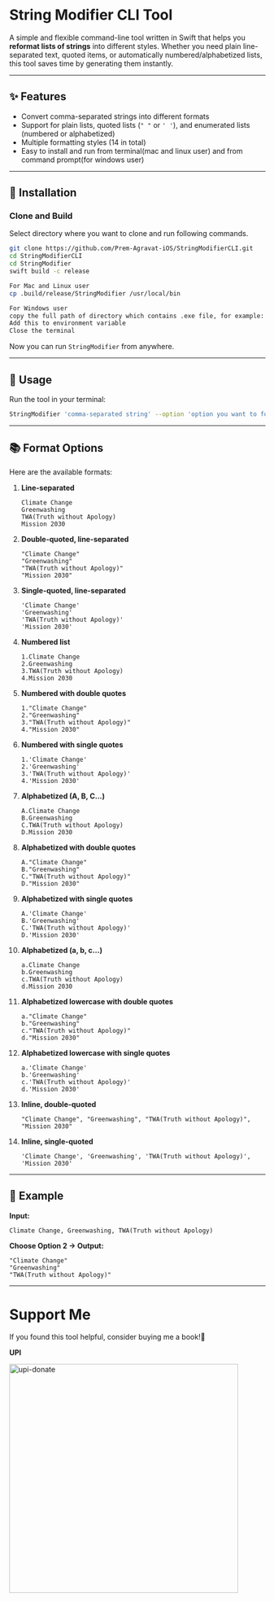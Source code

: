 # String Modifier CLI Tool

A simple and flexible command-line tool written in Swift that helps you **reformat lists of strings** into different styles.
Whether you need plain line-separated text, quoted items, or automatically numbered/alphabetized lists, this tool saves time by generating them instantly.

---

## ✨ Features

* Convert comma-separated strings into different formats
* Support for plain lists, quoted lists (`" "` or `' '`), and enumerated lists (numbered or alphabetized)
* Multiple formatting styles (14 in total)
* Easy to install and run from terminal(mac and linux user) and from command prompt(for windows user)

---

## 🔧 Installation

### Clone and Build

Select directory where you want to clone and run following commands.

```bash
git clone https://github.com/Prem-Agravat-iOS/StringModifierCLI.git
cd StringModifierCLI
cd StringModifier
swift build -c release

For Mac and Linux user
cp .build/release/StringModifier /usr/local/bin

For Windows user
copy the full path of directory which contains .exe file, for example: D:\StringModifierCLI\StringModifier\.build\release
Add this to environment variable
Close the terminal
```

Now you can run `StringModifier` from anywhere.

---

## 🚀 Usage

Run the tool in your terminal:

```bash
StringModifier 'comma-separated string' --option 'option you want to format'
```

---

## 📚 Format Options

Here are the available formats:

1. **Line-separated**

   ```
   Climate Change
   Greenwashing
   TWA(Truth without Apology)
   Mission 2030
   ```

2. **Double-quoted, line-separated**

   ```
   "Climate Change"
   "Greenwashing"
   "TWA(Truth without Apology)"
   "Mission 2030"
   ```

3. **Single-quoted, line-separated**

   ```
   'Climate Change'
   'Greenwashing'
   'TWA(Truth without Apology)'
   'Mission 2030'
   ```

4. **Numbered list**

   ```
   1.Climate Change
   2.Greenwashing
   3.TWA(Truth without Apology)
   4.Mission 2030
   ```

5. **Numbered with double quotes**

   ```
   1."Climate Change"
   2."Greenwashing"
   3."TWA(Truth without Apology)"
   4."Mission 2030"
   ```

6. **Numbered with single quotes**

   ```
   1.'Climate Change'
   2.'Greenwashing'
   3.'TWA(Truth without Apology)'
   4.'Mission 2030'
   ```

7. **Alphabetized (A, B, C...)**

   ```
   A.Climate Change
   B.Greenwashing
   C.TWA(Truth without Apology)
   D.Mission 2030
   ```

8. **Alphabetized with double quotes**

   ```
   A."Climate Change"
   B."Greenwashing"
   C."TWA(Truth without Apology)"
   D."Mission 2030"
   ```

9. **Alphabetized with single quotes**

   ```
   A.'Climate Change'
   B.'Greenwashing'
   C.'TWA(Truth without Apology)'
   D.'Mission 2030'
   ```

10. **Alphabetized (a, b, c...)**

     ```
     a.Climate Change
     b.Greenwashing
     c.TWA(Truth without Apology)
     d.Mission 2030
     ```

11.  **Alphabetized lowercase with double quotes**

     ```
     a."Climate Change"
     b."Greenwashing"
     c."TWA(Truth without Apology)"
     d."Mission 2030"
     ```

12.  **Alphabetized lowercase with single quotes**

     ```
     a.'Climate Change'
     b.'Greenwashing'
     c.'TWA(Truth without Apology)'
     d.'Mission 2030'
     ```

13.  **Inline, double-quoted**

     ```
     "Climate Change", "Greenwashing", "TWA(Truth without Apology)", "Mission 2030"
     ```

14.  **Inline, single-quoted**

     ```
     'Climate Change', 'Greenwashing', 'TWA(Truth without Apology)', 'Mission 2030'
     ```

---

## 📝 Example

**Input:**

```
Climate Change, Greenwashing, TWA(Truth without Apology)
```

**Choose Option 2 → Output:**

```
"Climate Change"
"Greenwashing"
"TWA(Truth without Apology)"
```

---

# Support Me

If you found this tool helpful, consider buying me a book!📓

**UPI**

<img width="450" height="450" alt="upi-donate" src="https://github.com/user-attachments/assets/964a8280-0017-46e2-a790-a02c83fabc16" />
